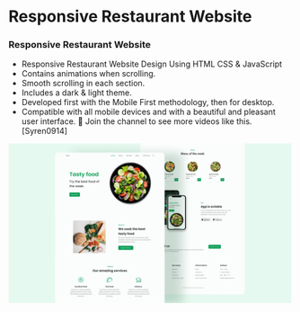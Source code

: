 # Responsive Restaurant Website
### Responsive Restaurant Website

- Responsive Restaurant Website Design Using HTML CSS & JavaScript
- Contains animations when scrolling.
- Smooth scrolling in each section.
- Includes a dark & light theme.
- Developed first with the Mobile First methodology, then for desktop.
- Compatible with all mobile devices and with a beautiful and pleasant user interface.
🍜 Join the channel to see more videos like this. [Syren0914]


![preview img](/preview.png)
